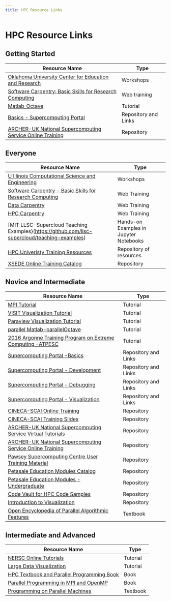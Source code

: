 ```yaml
---
title: HPC Resource Links
---
```

# HPC Resource Links

## Getting Started

| Resource Name                                                                                                   | Type                 |
|-----------------------------------------------------------------------------------------------------------------|----------------------|
| [Oklahoma University Center for Education and Research](http://www.oscer.ou.edu/education.php)                  | Workshops            |
| [Software Carpentry: Basic Skills for Research Computing](https://software-carpentry.org/lessons/)              | Web training         |
| [Matlab_Octave](http://www.ll.mit.edu/research-and-development/cyber-security-and-information-sciences/pmatlab) | Tutorial             |
| [Basics - Supercomputing Portal](http://supercomputing.cyi.ac.cy/index.php/practical-hpc)                       | Repository and Links |
| [ARCHER-UK National Supercomputing Service Online Training](http://www.archer.ac.uk/training/online/)           | Repository           |

## Everyone

| Resource Name                                                                                       | Type                                   |
|-----------------------------------------------------------------------------------------------------|----------------------------------------|
| [U Illinois Computational Science and Engineering](https://www.cse.illinois.edu/cse-training)       | Workshops                              |
| [Software Carpentry - Basic Skills for Research Computing](https://software-carpentry.org/lessons/) | Web Training                           |
| [Data Carpentry](https://datacarpentry.org/lessons/)                                                | Web Training                           |
| [HPC Carpentry](https://hpc-carpentry.github.io)                                                    | Web Training                           |
| [MIT LLSC-Supercloud Teaching Examples}(https://github.com/llsc-supercloud/teaching-examples)       | Hands-on Examples in Jupyter Notebooks |
| [HPC Univeristy Training Resources](http://hpcuniveristy.org/resources/search)                      | Repository of resources                |
| [XSEDE Online Training Catalog](https://portal.xsede.org/online-training)                           | Repository                             |

## Novice and Intermediate

| Resource Name                                                                                                                           | Type                 |
|-----------------------------------------------------------------------------------------------------------------------------------------|----------------------|
| [MPI Tutorial](http://mpitutorial.com/)                                                                                                 | Tutorial             |
| [VISIT Visualization Tutorial](http://visitusers.org/index.php?title=VisIt_Tutorial)                                                    | Tutorial             |
| [Paraview Visualization Tutorial](https://cvw.cac.cornell.edu/ParaView/)                                                                | Tutorial             |
| [parallel Matlab-parallelOctave](http://www.ll.mit.edu/research-and-development/cyber-security-and-information-sciences/pmatlab)        | Tutorial             |
| [2016 Argonne Training Program on Extreme Computing -ATPESC](https://www.youtube.com/playlist?list=PLGj2a3KTwhRb6LNVucPkwdpzg9OHd8jli)  | Tutorial             |
| [Supercomputing Portal -Basics](http://supercomputing.cyi.ac.cy/index.php/practical-hpc)                                                | Repository and Links |
| [Supercomputing Portal - Development](http://supercomputing.cyi.ac.cy/index.php/development)                                            | Repository and Links |
| [Supercomputing Portal - Debugging](http://supercomputing.cyi.ac.cy/index.php/improvement)                                              | Repository and Links |
| [Supercomputing Portal - Visualization](http://supercomputing.cyi.ac.cy/index.php/visualization)                                        | Repository and Links |
| [CINECA-SCAI Online Training](http://www.hpc.cineca.it/content/online-training)                                                         | Repository           |
| [CINECA-SCAI Training Slides](http://www.hpc.cineca.it/content/training-material)                                                       | Repository           |
| [ARCHER-UK National Supercomputing Service Virtual Tutorials](http://www.archer.ac.uk/training/virtual/)                                | Repository           |
| [ARCHER-UK National Supercomputing Service Online Training](http://www.archer.ac.uk/training/online/)                                   | Repository           |
| [Pawsey Supercomputing Centre User Training Material](ttps://support.pawsey.org.au/documentation/display/US/Training+Material/)         | Repository           |
| [Petasale Education Modules Catalog](http://www.shodor.org/petascale/materials/catalog/)                                                | Repository           |
| [Petasale Education Modules - Undergraduate](http://www.shodor.org/petascale/materials/modules/)                                        | Repository           |
| [Code Vault for HPC Code Samples](https://www.csc.fi/hu/web/research/-/prace-launches-codevault-repository-for-hpc-code-samples)        | Repository           |
| [Introduction to Visualization](ttps://www.citutor.org/login.php?course=9&id=xup_guest)                                                 | Repository           |
| [Open Encyclopedia of Parallel Algorithmic Features](http://algowiki-project.org/en/Open_Encyclopedia_of_Parallel_Algorithmic_Features) | Textbook             |

## Intermediate and Advanced

| Resource Name                                                                                         | Type     |
|-------------------------------------------------------------------------------------------------------|----------|
| [NERSC Online Tutorials](https://www.nersc.gov/users/training/online-tutorials)                       | Tutorial |
| [Large Data Visualization](https://cvw.cac.cornell.edu/LargeVis/)                                     | Tutorial |
| [HPC Textbook and Parallel Programming Book](http://pages.tacc.utexas.edu/~eijkhout/istc/istc.html)   | Book     |
| [Parallel Programming in MPI and OpenMP](http://pages.tacc.utexas.edu/~eijkhout/pcse/html/index.html) | Book     |
| [Programming on Parallel Machines](http://heather.cs.ucdavis.edu/parprocbook)                         | Textbook |